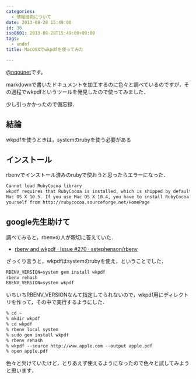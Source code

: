 ```yaml
---
categories:
  - 情報技術について
date: 2013-08-28 15:49:00
id: 30
iso8601: 2013-08-28T15:49:00+09:00
tags:
  - undef
title: MacOSXでwkpdfを使ってみた

---
```


<p><a href="https://twitter.com/nqounet">@nqounet</a>です。</p>

<p>markdownで書いたドキュメントを加工するのに色々と調べているのですが，その過程でwkpdfというツールを発見したので使ってみました．</p>

<p>少し引っかかったので備忘録．</p>

<h2>結論</h2>

<p>wkpdfを使うときは，systemのrubyを使う必要がある</p>

<h2>インストール</h2>

<p>rbenvでインストール済みのrubyで使おうと思ったらエラーになった．</p>

```default
Cannot load RubyCocoa library
wkpdf requires that RubyCocoa is installed, which is shipped by default since
Mac OS X 10.5. If you use Mac OS X 10.4, you have to install RubyCocoa
yourself from http://rubycocoa.sourceforge.net/HomePage
```

<h2>google先生助けて</h2>

<p>調べてみると，rbenvの人が親切に答えていた．</p>

<ul>
<li><a href="https://github.com/sstephenson/rbenv/issues/270">rbenv and wkpdf · Issue #270 · sstephenson/rbenv</a></li>
</ul>

<p>ざっくり言うと，wkpdfはsystemのrubyを使え，ということでした．</p>

```default
RBENV_VERSION=system gem install wkpdf
rbenv rehash
RBENV_VERSION=system wkpdf
```

<p>いちいちRBENV_VERSIONなんて指定してられないので，wkpdf用にディレクトリを作って，その中で実行するようにした．</p>

```default
% cd ~
% mkdir wkpdf
% cd wkpdf
% rbenv local system
% sudo gem install wkpdf
% rbenv rehash
% wkpdf --source http://www.apple.com --output apple.pdf
% open apple.pdf
```

<p>色々と欠けていたけど，とりあえず使えるようになったので色々と試してみようと思います．</p>
    	